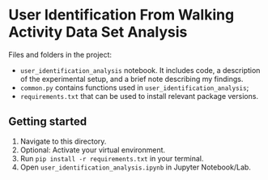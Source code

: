 # User Identification From Walking Activity Data Set Analysis

Files and folders in the project:

* `user_identification_analysis` notebook. It includes code, a description of the experimental setup, and a brief note describing my findings. 
* `common.py` contains functions used in `user_identification_analysis`;
* `requirements.txt` that can be used to install relevant package versions.  

## Getting started

1. Navigate to this directory. 
2. Optional: Activate your virtual environment. 
3. Run `pip install -r requirements.txt` in your terminal.
4. Open `user_identification_analysis.ipynb` in Jupyter Notebook/Lab.
